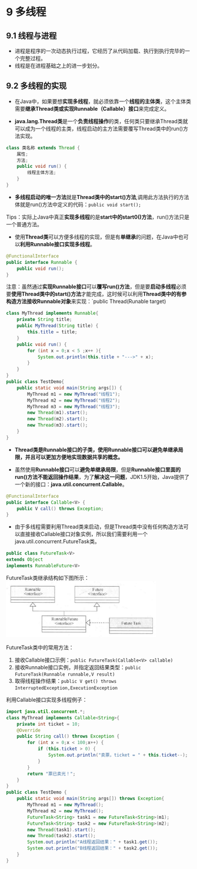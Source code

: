 # 9 多线程

## 9.1 线程与进程
* 进程是程序的一次动态执行过程，它经历了从代码加载、执行到执行完毕的一个完整过程。
* 线程是在进程基础之上的进一步划分。

## 9.2 多线程的实现
* 在Java中，如果要想**实现多线程**，就必须依靠一个**线程的主体类**，这个主体类需要**继承Thread类或实现Runnable（Callable）接口**来完成定义。

* **java.lang.Thread类**是一个**负责线程操作**的类，任何类只要继承Thread类就可以成为一个线程的主类，线程启动的主方法需要覆写Thread类中的run()方法实现。
```java
class 类名称 extends Thread {
    属性;
    方法;
    public void run() {
        线程主体方法;
    }
}
```

* **多线程启动的唯一方法**就是**Thread类中的start()方法**,调用此方法执行的方法体就是run()方法中定义的代码：`public void start();`

Tips：实际上Java中真正**实现多线程**的是**start中的start0()方法**，run()方法只是一个普通方法。

* 使用**Thread类**可以方便多线程的实现，但是有**单继承**的问题，在Java中也可以**利用Runnable接口实现多线程**。
```java
@FunctionalInterface
public interface Runnable {
    public void run();
}
```

注意：虽然通过**实现Runnable接口**可以**覆写run()方法**，但是要**启动多线程**必须要**使用Thread类中的start()方法**才能完成，这时候可以利用**Thread类中的有参构造方法接收Runnable对象**来实现：`public Thread(Runable target)

```java
class MyThread implements Runnable{
	private String title;
	public MyThread(String title) {
		this.title = title;
	}
	public void run() {
		for (int x = 0;x < 5 ;x++ ){
			System.out.println(this.title + "--->" + x);
		}
	}
}
public class TestDemo{
	public static void main(String args[]) {
		MyThread m1 = new MyThread("线程1");
		MyThread m2 = new MyThread("线程2");
		MyThread m3 = new MyThread("线程3");
		new Thread(m1).start();
		new Thread(m2).start();
		new Thread(m3).start();
	}
}
```

* **Thread类是Runnable接口的子类，使用Runnable接口可以避免单继承局限，并且可以更加方便地实现数据共享的概念。**

* 虽然使用**Runnable接口**可以**避免单继承局限**，但是**Runnable接口里面的run()方法不能返回操作结果**，为了**解决这一问题**，JDK1.5开始，Java提供了一个新的接口：**java.util.concurrent.Callable**。
```java
@FunctionalInterface
public interface Callable<V> {
    public V call() throws Exception;
}
```

* 由于多线程需要利用Thread类来启动，但是Thread类中没有任何构造方法可以直接接收Callable接口对象实例，所以我们需要利用一个java.util.concurrent.FutureTask<V>类。
```java
public class FutureTask<V> 
extends Object
implements RunnableFuture<V>
```

FutureTask类继承结构如下图所示：
![9.2FutureTask类继承结构](image/9.2FutureTask%E7%B1%BB%E7%BB%A7%E6%89%BF%E7%BB%93%E6%9E%84.png)

FutureTask类中的常用方法：
1. 接收Callable接口示例：`public FutureTask(Callable<V> callable)`
2. 接收Runnable接口实例，并指定返回结果类型：`public FutureTask(Runnable runnable,V result)`
3. 取得线程操作结果：`public V get() throws InterruptedException,ExecutionException`

利用Callable接口实现多线程例子：
```java
import java.util.concurrent.*;
class MyThread implements Callable<String>{
    private int ticket = 10;
    @Override
    public String call() throws Exception {
        for (int x = 0;x < 100;x++) {
            if (this.ticket > 0) {
                System.out.println("卖票，ticket = " + this.ticket--);
            }            
        }
        return "票已卖光！";
    }
}
public class TestDemo {
    public static void main(String args[]) throws Exception{
        MyThread m1 = new MyThread();
        MyThread m2 = new MyThread();
        FutureTask<String> task1 = new FutureTask<String>(m1);
        FutureTask<String> task2 = new FutureTask<String>(m2);
        new Thread(task1).start();
        new Thread(task2).start();
        System.out.println("A线程返回结果：" + task1.get());
        System.out.println("B线程返回结果：" + task2.get());
    }
}
```
